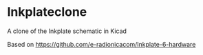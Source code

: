 # Inkplateclone
A clone of the Inkplate schematic in Kicad

Based on https://github.com/e-radionicacom/Inkplate-6-hardware
